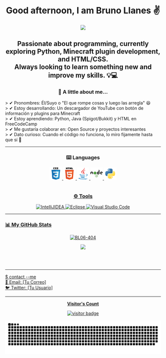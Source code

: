 <h1 align="center">Good afternoon, I am Bruno Llanes ✌️</h1>

<p align="center">
  <a href="[https://github.com/BrunoLlanes]"><img src="https://readme-typing-svg.herokuapp.com?color=%2336BCF7&center=true&vCenter=true&lines=Web+Developer;Minecraft:+Servers/Plugins+Developer;Discord:+Bot+Developer;Python+Developer"></a>
</p>

<h2 align="center">Passionate about programming, currently exploring Python, Minecraft plugin development, and HTML/CSS. <br> Always looking to learn something new and improve my skills. 💡💻</h2>


<h3 align="center">🪪 A little about me...</h3> 
> ✔ Pronombres: Él/Suyo o "El que rompe cosas y luego las arregla" 😆<br>
> ✔ Estoy desarrollando: Un descargador de YouTube con botón de información y plugins para Minecraft<br>
> ✔ Estoy aprendiendo: Python, Java (Spigot/Bukkit) y HTML en FreeCodeCamp<br>
> ✔ Me gustaría colaborar en: Open Source y proyectos interesantes<br>
> ✔ Dato curioso: Cuando el código no funciona, lo miro fijamente hasta que sí 😤<br>


<hr width="100%" >
<h3 align="center">⌨️ Languages</h3>
<p align="center">   
<a href="https://www.w3schools.com/css/" target="_blank" rel="noreferrer"> <img src="https://raw.githubusercontent.com/devicons/devicon/master/icons/css3/css3-original-wordmark.svg" alt="css3" width="40" height="40"/> </a> <a href="https://www.w3.org/html/" target="_blank" rel="noreferrer"> <img src="https://raw.githubusercontent.com/devicons/devicon/master/icons/html5/html5-original-wordmark.svg" alt="html5" width="40" height="40"/> </a> <a href="https://www.java.com" target="_blank" rel="noreferrer"> <img src="https://raw.githubusercontent.com/devicons/devicon/master/icons/java/java-original.svg" alt="java" width="40" height="40"/> </a> <a href="https://nodejs.org" target="_blank" rel="noreferrer"> <img src="https://raw.githubusercontent.com/devicons/devicon/master/icons/nodejs/nodejs-original-wordmark.svg" alt="nodejs" width="40" height="40"/> </a> <a href="https://www.python.org" target="_blank" rel="noreferrer"> <img src="https://raw.githubusercontent.com/devicons/devicon/master/icons/python/python-original.svg" alt="python" width="40" height="40"/>
<br>
<br>
<h3 align="center">⚙️ Tools</h3>
<p align="center">  
<a href="https://www.jetbrains.com/idea/" target="_blank" rel="noreferrer"><img src="https://img.shields.io/badge/IntelliJIDEA-000000.svg?style=for-the-badge&logo=intellij-idea&logoColor=white" alt="IntelliJIDEA"> <a href="https://eclipseide.org/" target="_blank" rel="noreferrer"><img src="https://img.shields.io/badge/Eclipse-FE7A16.svg?style=for-the-badge&logo=Eclipse&logoColor=white" alt="Eclipse"> <a href="https://code.visualstudio.com/" target="_blank" rel="noreferrer"> <img src="https://img.shields.io/badge/Visual%20Studio%20Code-0078d7.svg?style=for-the-badge&logo=visual-studio-code&logoColor=white" alt="Visual Studio Code">

<hr width="100%" >

<h3>📊 My GitHub Stats</h3>
<p align="center"><img src="https://github-readme-stats.vercel.app/api/top-langs?username=BrunoLlanes&show_icons=true&theme=dark&locale=en&layout=compact" alt="BL06-404"/></p>
<p align="center" ><img src="https://github-readme-stats.vercel.app/api?username=BrunoLlanes&count_private=true&show_icons=true&&theme=chartreuse-dark&include_all_commits=true" width="400"></p> 
<br><br>

<hr width="100%" >

$ contact --me  
📧 Email: [Tu Correo]  
🐦 Twitter: [Tu Usuario]  

<hr width="100%" >

<p align="center"><b>Visitor's Count</b></p>
<p align="center"><img src="https://profile-counter.glitch.me/%7BBrunoLlanes%7D/count.svg" alt="visitor badge"/></p>

<p align="center"><img alt="github contribution grid snake animation" src="https://raw.githubusercontent.com/platane/snk/output/github-contribution-grid-snake.svg" style="visibility:visible;max-width:100%;"></p>

<!--
**BL06-404/BL06-404** is a ✨ _special_ ✨ repository because its `README.md` (this file) appears on your GitHub profile.

Here are some ideas to get you started:

- 🔭 I’m currently working on ...
- 🌱 I’m currently learning ...
- 👯 I’m looking to collaborate on ...
- 🤔 I’m looking for help with ...
- 💬 Ask me about ...
- 📫 How to reach me: ...
- 😄 Pronouns: ...
- ⚡ Fun fact: ...
-->
